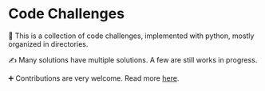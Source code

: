 # Code Challenges

🐍 This is a collection of code challenges, implemented with python, mostly organized in directories.

✍️ Many solutions have multiple solutions. A few are still works in progress.

➕ Contributions are very welcome. Read more [here](./CONTRIBUTING.md).

